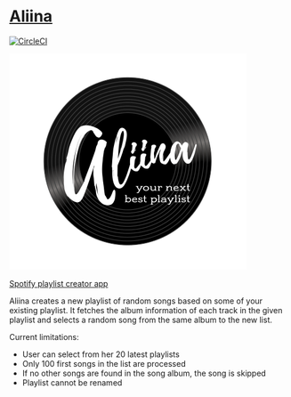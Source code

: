 # [Aliina](https://fi.wikipedia.org/wiki/Aliina_Laurila)

[![CircleCI](https://circleci.com/gh/lauravuo/aliina.svg?style=svg)](https://circleci.com/gh/lauravuo/aliina)

![Aliina logo](./docs/aliina.png)

[Spotify playlist creator app](https://lauravuo.github.io/aliina)

Aliina creates a new playlist of random songs based on some of your existing playlist. It fetches the album information of each track in the given playlist and selects a random song from the same album to the new list.

Current limitations:

- User can select from her 20 latest playlists
- Only 100 first songs in the list are processed
- If no other songs are found in the song album, the song is skipped
- Playlist cannot be renamed
